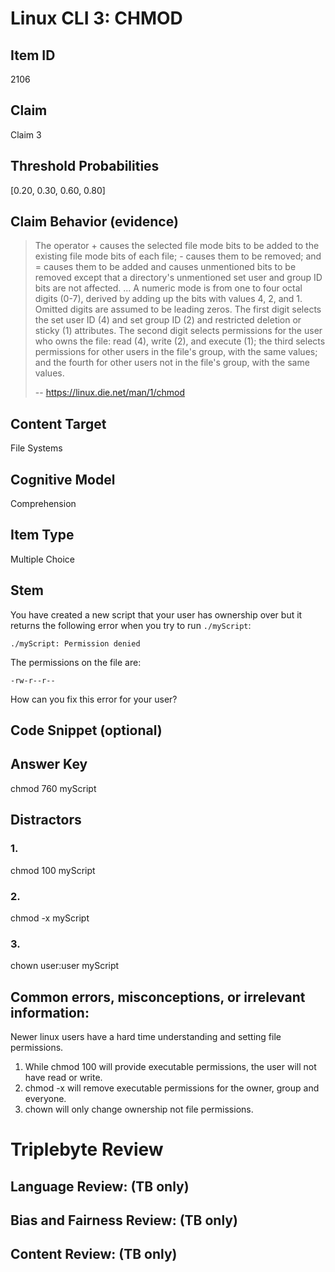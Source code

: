 # Linux CLI 3: CHMOD

## Item ID
2106

## Claim
Claim 3

## Threshold Probabilities
[0.20, 0.30, 0.60, 0.80]

## Claim Behavior (evidence)
> The operator + causes the selected file mode bits to be added to the existing file mode bits of each file; - causes them to be removed; and = causes them to be added and causes unmentioned bits to be removed except that a directory's unmentioned set user and group ID bits are not affected. 
> ...
> A numeric mode is from one to four octal digits (0-7), derived by adding up the bits with values 4, 2, and 1. Omitted digits are assumed to be leading zeros. The first digit selects the set user ID (4) and set group ID (2) and restricted deletion or sticky (1) attributes. The second digit selects permissions for the user who owns the file: read (4), write (2), and execute (1); the third selects permissions for other users in the file's group, with the same values; and the fourth for other users not in the file's group, with the same values. 
>
> -- https://linux.die.net/man/1/chmod

## Content Target
File Systems

## Cognitive Model
Comprehension

## Item Type
Multiple Choice

## Stem
You have created a new script that your user has ownership over but it returns the following error when you try to run `./myScript`:

```
./myScript: Permission denied
```

The permissions on the file are:
```
-rw-r--r--
```

How can you fix this error for your user?

## Code Snippet (optional)

## Answer Key
chmod 760 myScript

## Distractors
### 1.
chmod 100 myScript

### 2.
chmod -x myScript

### 3.
chown user:user myScript

## Common errors, misconceptions, or irrelevant information:
Newer linux users have a hard time understanding and setting file permissions.
1. While chmod 100 will provide executable permissions, the user will not have read or write.
2. chmod -x will remove executable permissions for the owner, group and everyone.
3. chown will only change ownership not file permissions.

# Triplebyte Review

## Language Review: (TB only)

## Bias and Fairness Review: (TB only)

## Content Review: (TB only)
